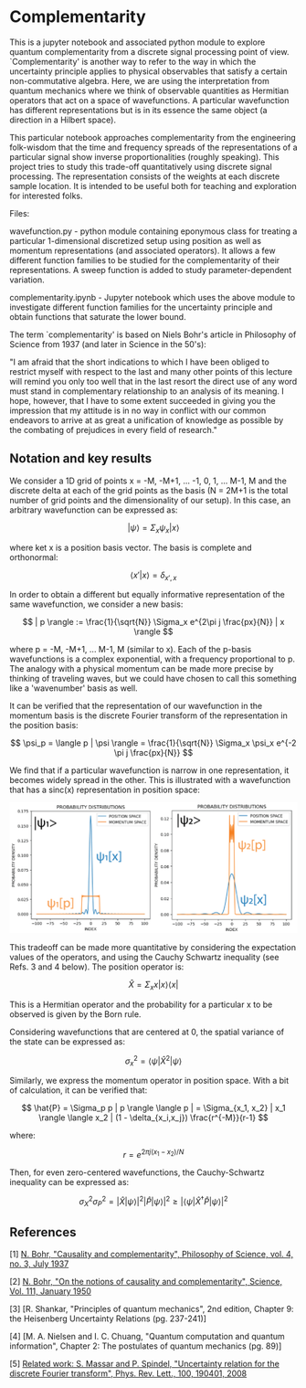 # Complementarity

This is a jupyter notebook and associated python module to explore quantum complementarity from a discrete signal processing point of view. `Complementarity' is another way to refer to the way in which the uncertainty principle applies to physical observables that satisfy a certain non-commutative algebra. Here, we are using the interpretation from quantum mechanics where we think of observable quantities as Hermitian operators that act on a space of wavefunctions. A particular wavefunction has different representations but is in its essence the same object (a direction in a Hilbert space).

This particular notebook approaches complementarity from the engineering folk-wisdom that the time and frequency spreads of the representations of a particular signal show inverse proportionalities (roughly speaking). This project tries to study this trade-off quantitatively using discrete signal processing. The representation consists of the weights at each discrete sample location. It is intended to be useful both for teaching and exploration for interested folks. 

Files:

wavefunction.py - python module containing eponymous class for treating a particular 1-dimensional discretized setup using position as well as momentum representations (and associated operators). It allows a few different function families to be studied for the complementarity of their representations. A sweep function is added to study parameter-dependent variation.

complementarity.ipynb - Jupyter notebook which uses the above module to investigate different function families for the uncertainty principle and obtain functions that saturate the lower bound.

The term `complementarity' is based on Niels Bohr's article in Philosophy of Science from 1937 (and later in Science in the 50's):

"I am afraid that the short indications to which I have been obliged to restrict myself with respect to the last and many other points of this lecture will remind you only too well that in the last resort the direct use of any word must stand in complementary relationship to an analysis of its meaning. I hope, however, that I have to some extent succeeded in giving you the impression that my attitude is in no way in conflict with our common endeavors to arrive at as great a unification of knowledge as possible by the combating of prejudices in every field of research."

## Notation and key results

We consider a 1D grid of points x = -M, -M+1, ... -1, 0, 1, ... M-1, M and the discrete delta at each of the grid points as the basis (N = 2M+1 is the total number of grid points and the dimensionality of our setup). In this case, an arbitrary wavefunction can be expressed as:

$$ | \psi \rangle = \Sigma_x \psi_x | x \rangle $$

where ket x is a position basis vector. The basis is complete and orthonormal:

$$ \langle x' | x \rangle = \delta_{x',x} $$

In order to obtain a different but equally informative representation of the same wavefunction, we consider a new basis:

$$ | p \rangle := \frac{1}{\sqrt{N}} \Sigma_x e^{2\pi j \frac{px}{N}} | x \rangle $$

where p = -M, -M+1, ... M-1, M (similar to x). Each of the p-basis wavefunctions is a complex exponential, with a frequency proportional to p. The analogy with a physical momentum can be made more precise by thinking of traveling waves, but we could have chosen to call this something like a 'wavenumber' basis as well. 

It can be verified that the representation of our wavefunction in the momentum basis is the discrete Fourier transform of the representation in the position basis:

$$ \psi_p = \langle p | \psi \rangle = \frac{1}{\sqrt{N}} \Sigma_x \psi_x e^{-2 \pi j \frac{px}{N}} $$

We find that if a particular wavefunction is narrow in one representation, it becomes widely spread in the other. This is illustrated with a wavefunction that has a sinc(x) representation in position space:

![Wavefunctions illustrating the uncertainty tradeoff in position and momentum representations](20240521_illustration.png)

This tradeoff can be made more quantitative by considering the expectation values of the operators, and using the Cauchy Schwartz inequality (see Refs. 3 and 4 below). The position operator is:

$$ \hat{X} = \Sigma_x x | x \rangle \langle x | $$

This is a Hermitian operator and the probability for a particular x to be observed is given by the Born rule.

Considering wavefunctions that are centered at 0, the spatial variance of the state can be expressed as:

$$ \sigma_x^2 = \langle \psi | \hat{X}^2 | \psi \rangle $$

Similarly, we express the momentum operator in position space. With a bit of calculation, it can be verified that:

$$ \hat{P} = \Sigma_p p | p \rangle \langle p | = \Sigma_{x_1, x_2} | x_1 \rangle \langle x_2 | (1 - \delta_{x_i,x_j}) \frac{r^{-M}}{r-1} $$

where:

$$ r = e^{2 \pi j (x_1 - x_2) / N } $$

Then, for even zero-centered wavefunctions, the Cauchy-Schwartz inequality can be expressed as:

$$ \sigma_X^2 \sigma_P^2 = | \hat{X} | \psi \rangle |^2 | \hat{P} | \psi \rangle |^2 \ge | \langle \psi | \hat{X}^{\dag} \hat{P} | \psi \rangle |^2 $$



 



## References 

[1] [N. Bohr, "Causality and complementarity", Philosophy of Science, vol. 4, no. 3, July 1937](https://www.cambridge.org/core/journals/philosophy-of-science/article/abs/causality-and-complementarity/C193DEAB5C18330DD3739664761E8ECE)

[2] [N. Bohr, "On the notions of causality and complementarity", Science, Vol. 111, January 1950](https://www.science.org/doi/abs/10.1126/science.111.2873.51)

[3] [R. Shankar, "Principles of quantum mechanics", 2nd edition, Chapter 9: the Heisenberg Uncertainty Relations (pg. 237-241)]

[4] [M. A. Nielsen and I. C. Chuang, "Quantum computation and quantum information", Chapter 2: The postulates of quantum mechanics (pg. 89)]

[5] [Related work: S. Massar and P. Spindel, "Uncertainty relation for the discrete Fourier transform", Phys. Rev. Lett., 100, 190401, 2008](https://journals.aps.org/prl/abstract/10.1103/PhysRevLett.100.190401)

